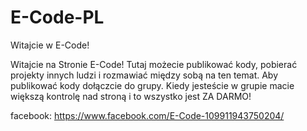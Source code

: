 # E-Code-PL

Witajcie w E-Code!

Witajcie na Stronie E-Code! Tutaj możecie publikować kody, pobierać projekty innych ludzi i rozmawiać między sobą na ten temat. 
Aby publikować kody dołączcie do grupy. Kiedy jesteście w grupie macie większą kontrolę nad stroną i to wszystko jest ZA DARMO!

facebook: https://www.facebook.com/E-Code-109911943750204/
